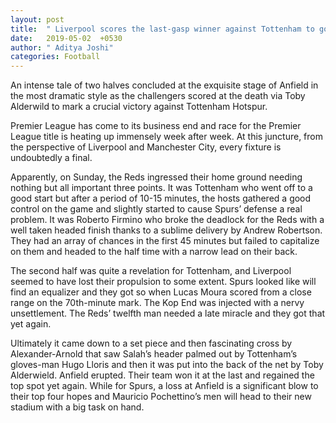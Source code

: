 ```yaml
---
layout: post
title:  " Liverpool scores the last-gasp winner against Tottenham to go back at the top: Match Report, Talking Points & Analysis"
date:   2019-05-02  +0530
author: " Aditya Joshi"
categories: Football
---
```

An intense tale of two halves concluded at the exquisite stage of Anfield in the most dramatic style as the challengers scored at the death via Toby Alderwild to mark a crucial victory against Tottenham Hotspur.

Premier League has come to its business end and race for the Premier League title is heating up immensely week after week. At this juncture, from the perspective of Liverpool and Manchester City, every fixture is undoubtedly a final.

Apparently, on Sunday, the Reds ingressed their home ground needing nothing but all important three points. It was Tottenham who went off to a good start but after a period of 10-15 minutes, the hosts gathered a good control on the game and slightly started to cause Spurs’ defense a real problem. It was Roberto Firmino who broke the deadlock for the Reds with a well taken headed finish thanks to a sublime delivery by Andrew Robertson. They had an array of chances in the first 45 minutes but failed to capitalize on them and headed to the half time with a narrow lead on their back.

The second half was quite a revelation for Tottenham, and Liverpool seemed to have lost their propulsion to some extent. Spurs looked like will find an equalizer and they got so when Lucas Moura scored from a close range on the 70th-minute mark. The Kop End was injected with a nervy unsettlement. The Reds’ twelfth man needed a late miracle and they got that yet again.

Ultimately it came down to a set piece and then fascinating cross by Alexander-Arnold that saw Salah’s header palmed out by Tottenham’s gloves-man Hugo Lloris and then it was put into the back of the net by Toby Alderwield. Anfield erupted. Their team won it at the last and regained the top spot yet again. While for Spurs, a loss at Anfield is a significant blow to their top four hopes and Mauricio Pochettino’s men will head to their new stadium with a big task on hand. 